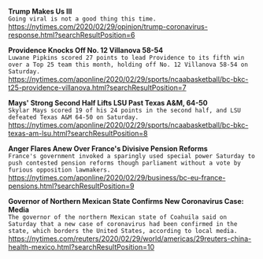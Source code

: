 **Trump Makes Us Ill**\
`Going viral is not a good thing this time.`\
https://nytimes.com/2020/02/29/opinion/trump-coronavirus-response.html?searchResultPosition=6

**Providence Knocks Off No. 12 Villanova 58-54**\
`Luwane Pipkins scored 27 points to lead Providence to its fifth win over a Top 25 team this month, holding off No. 12 Villanova 58-54 on Saturday.`\
https://nytimes.com/aponline/2020/02/29/sports/ncaabasketball/bc-bkc-t25-providence-villanova.html?searchResultPosition=7

**Mays' Strong Second Half Lifts LSU Past Texas A&M, 64-50**\
`Skylar Mays scored 19 of his 24 points in the second half, and LSU defeated Texas A&M 64-50 on Saturday.`\
https://nytimes.com/aponline/2020/02/29/sports/ncaabasketball/bc-bkc-texas-am-lsu.html?searchResultPosition=8

**Anger Flares Anew Over France's Divisive Pension Reforms**\
`France's government invoked a sparingly used special power Saturday to push contested pension reforms though parliament without a vote by furious opposition lawmakers. `\
https://nytimes.com/aponline/2020/02/29/business/bc-eu-france-pensions.html?searchResultPosition=9

**Governor of Northern Mexican State Confirms New Coronavirus Case: Media**\
`The governor of the northern Mexican state of Coahuila said on Saturday that a new case of coronavirus had been confirmed in the state, which borders the United States, according to local media.`\
https://nytimes.com/reuters/2020/02/29/world/americas/29reuters-china-health-mexico.html?searchResultPosition=10

